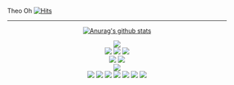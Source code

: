 

<div>
  
  Theo Oh
  [![Hits](https://hits.seeyoufarm.com/api/count/incr/badge.svg?url=https%3A%2F%2Fgithub.com%2FOH1107&count_bg=%2379C83D&title_bg=%23555555&icon=&icon_color=%23E7E7E7&title=hits&edge_flat=false)](https://hits.seeyoufarm.com)
  <hr>
  
</div>


<div align="center">
  
  [![Anurag's github stats](https://github-readme-stats.vercel.app/api?username=OH1107)](https://github.com/anuraghazra/github-readme-stats)

</div>

<div align="center">
  
<img src="https://img.shields.io/badge/Python-3766AB?style=flat-square&logo=Python&logoColor=white"/></a>
<br>
<img src="https://img.shields.io/badge/HTML5-E34F26?style=flat-square&logo=HTML5&logoColor=white"/></a>
<img src="https://img.shields.io/badge/CSS3-1572B6?style=flat-square&logo=CSS3&logoColor=white"/></a>
<img src="https://img.shields.io/badge/Django-092E20?style=flat-square&logo=Django&logoColor=white"/></a>
<br>
<img src="https://img.shields.io/badge/SQLite-003B57?style=flat-square&logo=SQLite&logoColor=white"/></a>
<img src="https://img.shields.io/badge/MySQL-4479A1?style=flat-square&logo=MySQL&logoColor=white"/></a>
<br>
<img src="https://img.shields.io/badge/PowerBI-F2C811?style=flat-square&logo=Power-BI&logoColor=white"/></a>
<br>
<img src="https://img.shields.io/badge/Git-F05032?style=flat-square&logo=Git&logoColor=white"/></a>
<img src="https://img.shields.io/badge/GitLab-FCA121?style=flat-square&logo=GitLab&logoColor=white"/></a>
<img src="https://img.shields.io/badge/GitHub-181717?style=flat-square&logo=GitHub&logoColor=white"/></a>
<img src="https://img.shields.io/badge/JiraSoftware-0052CC?style=flat-square&logo=Jira-Software&logoColor=white"/></a>
<img src="https://img.shields.io/badge/Slack-4A154B?style=flat-square&logo=Slack&logoColor=white"/></a>
<img src="https://img.shields.io/badge/Notion-000000?style=flat-square&logo=Notion&logoColor=white"/></a>
<img src="https://img.shields.io/badge/Mattermost-0072C6?style=flat-square&logo=Mattermost&logoColor=white"/></a>

</div>




<!--
**OH1107/OH1107** is a ✨ _special_ ✨ repository because its `README.md` (this file) appears on your GitHub profile.

### 🌱 I’m currently learning __"Data Analysis"__
- Python, SQL, Machine Learning, NLP, fintech etc...

Here are some ideas to get you started:

- 🔭 I’m currently working on ...
- 🌱 I’m currently learning ...
- 👯 I’m looking to collaborate on ...
- 🤔 I’m looking for help with ...
- 💬 Ask me about ...
- 📫 How to reach me: ...
- 😄 Pronouns: ...
- ⚡ Fun fact: ...
-->
<!--### Hi there 👋
